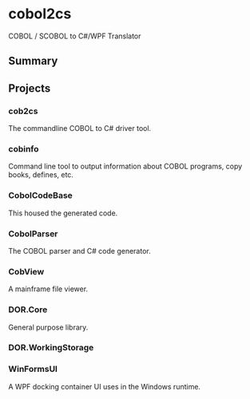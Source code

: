 # cobol2cs
COBOL / SCOBOL to C#/WPF Translator

## Summary



## Projects

### cob2cs
The commandline COBOL to C# driver tool.

### cobinfo
Command line tool to output information about COBOL programs, copy books, defines, etc.

### CobolCodeBase
This housed the generated code.

### CobolParser
The COBOL parser and C# code generator.

### CobView
A mainframe file viewer.

### DOR.Core
General purpose library.

### DOR.WorkingStorage

### WinFormsUI
A WPF docking container UI uses in the Windows runtime.
